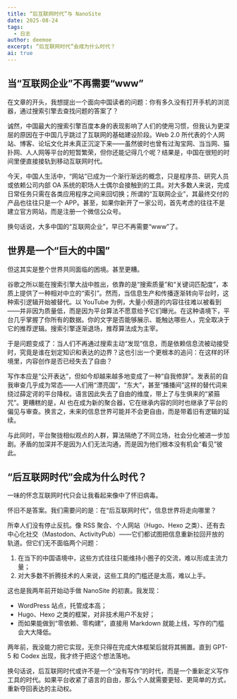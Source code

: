 ```yaml
---
title: “后互联网时代”与 NanoSite
date: 2025-08-24
tags:
  - 日志
author: deemoe
excerpt: “后互联网时代”会成为什么时代？
ai: true
---
```


## 当“互联网企业”不再需要“www”

在文章的开头，我想提出一个面向中国读者的问题：你有多久没有打开手机的浏览器，通过搜索引擎去查找问题的答案了？

诚然，中国最大的搜索引擎百度本身的表现影响了人们的使用习惯，但我认为更深层的原因在于中国几乎跳过了互联网的基础建设阶段。Web 2.0 所代表的个人网站、博客、论坛文化并未真正沉淀下来——虽然彼时也曾有过淘宝网、当当网、猫扑网、人人网等平台的短暂繁荣，但你还能记得几个呢？结果是，中国在很短的时间里便直接接轨到移动互联网时代。

今天，中国人生活中，“网站”已成为一个渐行渐远的概念，只是程序员、研究人员或依赖公司内部 OA 系统的职场人士偶尔会接触到的工具。对大多数人来说，完成日常任务只需在各类应用程序之间来回切换；所谓的“互联网企业”，其最终交付的产品也往往只是一个 APP。甚至，如果你新开了一家公司，首先考虑的往往不是建立官方网站，而是注册一个微信公众号。

换句话说，大多中国的“互联网企业”，早已不再需要“www”了。

## 世界是一个“巨大的中国”

但这其实是整个世界共同面临的困境。甚至更糟。

谷歌之所以能在搜索引擎大战中胜出，依靠的是“搜索质量”和“关键词匹配度”，本质上提供了一种相对中立的“索引”。然而，当信息生产和传播逐渐转向平台时，这种索引逻辑开始被替代。以 YouTube 为例，大量小频道的内容往往难以被看到——并非因为质量低，而是因为平台算法不愿意给予它们曝光。在这种语境下，平台几乎掌握了你所有的数据。你的文字是否能够展示、能触达哪些人，完全取决于它的推荐逻辑。搜索引擎逐渐退场，推荐算法成为主宰。

于是问题变成了：当人们不再通过搜索主动“发现”信息，而是依赖信息流被动接受时，究竟是谁在划定知识和表达的边界？这也引出一个更根本的追问：在这样的环境里，内容创作是否已经失去了自由？

写作本应是“公开表达”，但如今却越来越多地变成了一种“自我修辞”。发表前的自我审查几乎成为常态——人们用“漂亮国”，“东大”，甚至“播播间”这样的替代词来绕过薛定谔的平台降权。语言因此失去了自由的维度，带上了与生俱来的“紧箍咒”。更糟糕的是，AI 也在成为新的聚合器，它在继承内容的同时也继承了平台的偏见与审查。换言之，未来的信息世界可能并不会更自由，而是带着旧有逻辑的延续。

与此同时，平台聚拢相似观点的人群，算法隔绝了不同立场，社会分化被进一步加剧。矛盾的加深并不是因为人们无法沟通，而是因为他们根本没有机会“看见”彼此。

## “后互联网时代”会成为什么时代？

一味的怀念互联网时代只会让我看起来像中了怀旧病毒。

怀旧不是答案。我们需要问的是：在“后互联网时代”，信息世界将走向哪里？

所幸人们没有停止反抗。像 RSS 聚合、个人网站（Hugo、Hexo 之类）、还有去中心化社交（Mastodon、ActivityPub）——它们都试图把信息重新拉回开放的轨道。但它们无不面临两个问题：
1. 在当下的中国语境中，这些方式往往只能维持小圈子的交流，难以形成主流力量；
2. 对大多数不折腾技术的人来说，这些工具的门槛还是太高，难以上手。

这也是我两年前开始动手做 NanoSite 的初衷。我发现：
- WordPress 站点，托管成本高；
- Hugo、Hexo 之类的框架，对非技术用户不友好；
- 而如果能做到“零依赖、零构建”，直接用 Markdown 就能上线，写作的门槛会大大降低。

两年前，我没能力把它实现，无奈只得在完成大体框架后就将其搁置。直到 GPT-5 和 Codex 出现，我才终于把这个想法落地。

换句话说，后互联网时代或许不是一个“没有写作”的时代，而是一个重新定义写作工具的时代。如果平台收紧了语言的自由，那么个人就需要更轻、更简单的方式，重新夺回表达的主动权。
